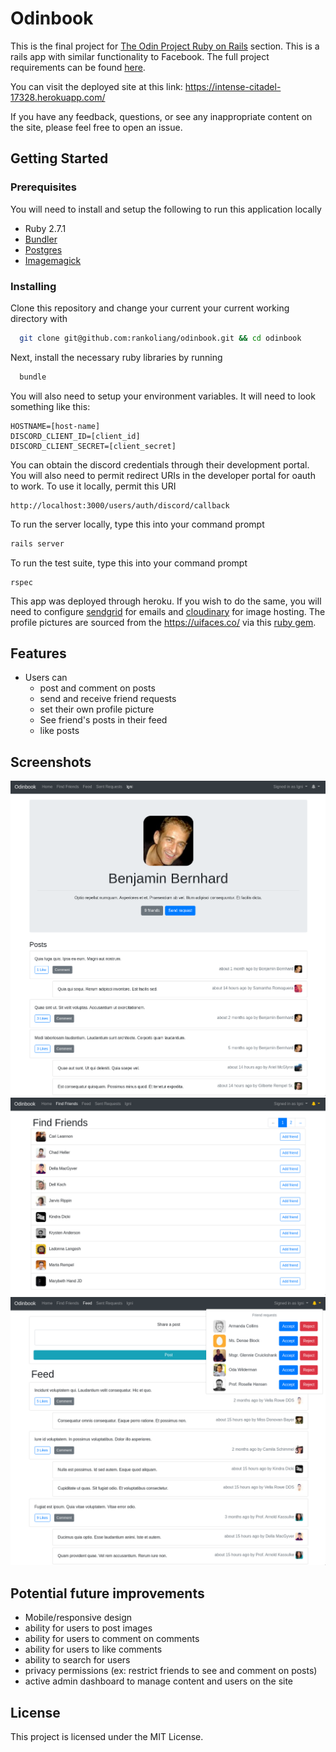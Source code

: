 # Odinbook

This is the final project for
[The Odin Project Ruby on Rails](https://www.theodinproject.com/courses/ruby-on-rails) section.
This is a rails app with similar functionality to Facebook.
The full project requirements can be found
[here](https://www.theodinproject.com/lessons/final-project).

You can visit the deployed site at this link: https://intense-citadel-17328.herokuapp.com/

If you have any feedback, questions, or see any inappropriate content on the site,
please feel free to open an issue.

## Getting Started

### Prerequisites

You will need to install and setup the following to run this application locally
- Ruby 2.7.1
- [Bundler](https://bundler.io/)
- [Postgres](https://www.postgresql.org/)
- [Imagemagick](https://imagemagick.org/index.php)

### Installing
Clone this repository and change your current your current working directory with
```bash
  git clone git@github.com:rankoliang/odinbook.git && cd odinbook
```

Next, install the necessary ruby libraries by running
```bash
  bundle
```

You will also need to setup your environment variables.
It will need to look something like this:
```
HOSTNAME=[host-name]
DISCORD_CLIENT_ID=[client_id]
DISCORD_CLIENT_SECRET=[client_secret]
```
You can obtain the discord credentials through their development portal.
You will also need to permit redirect URIs in the developer portal for oauth to work.
To use it locally, permit this URI
```
http://localhost:3000/users/auth/discord/callback
```

To run the server locally, type this into your command prompt
```bash
rails server
```

To run the test suite, type this into your command prompt
```
rspec
```

This app was deployed through heroku.
If you wish to do the same, you will need to configure
[sendgrid](https://devcenter.heroku.com/articles/sendgrid) for emails and
[cloudinary](https://elements.heroku.com/addons/cloudinary) for image hosting.
The profile pictures are sourced from the https://uifaces.co/
via this [ruby gem](https://github.com/guinslym/Uifaces).

## Features
- Users can
  - post and comment on posts
  - send and receive friend requests
  - set their own profile picture
  - See friend's posts in their feed
  - like posts

## Screenshots
![](screenshots/profile.png)
![](screenshots/find_friends.png)
![](screenshots/friend_requests.png)

## Potential future improvements
- Mobile/responsive design
- ability for users to post images
- ability for users to comment on comments
- ability for users to like comments
- ability to search for users
- privacy permissions (ex: restrict friends to see and comment on posts)
- active admin dashboard to manage content and users on the site

## License
This project is licensed under the MIT License.
